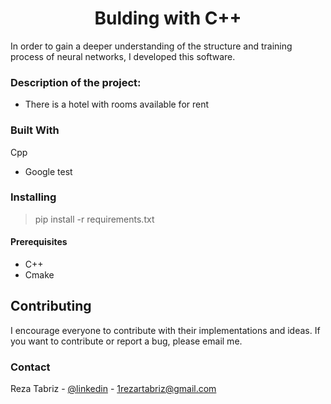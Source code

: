 
<h1 align="center">
  Bulding with C++
  <br>
</h1>
In order to gain a deeper understanding of the structure and training process of neural networks, 
I developed this software.


### Description of the project:

* There is a hotel with rooms available for rent





### Built With
Cpp
* Google test





### Installing

> pip install -r requirements.txt

#### Prerequisites

- C++ 
- Cmake



## Contributing

I encourage everyone to contribute with their  implementations and  ideas. If you want to contribute or report a bug, please email me.

<!-- CONTACT -->
### Contact

Reza Tabriz - [@linkedin](https://www.linkedin.com/in/%F0%9F%A6%88-reza-tabriz-a34612227/) - 1rezartabriz@gmail.com
